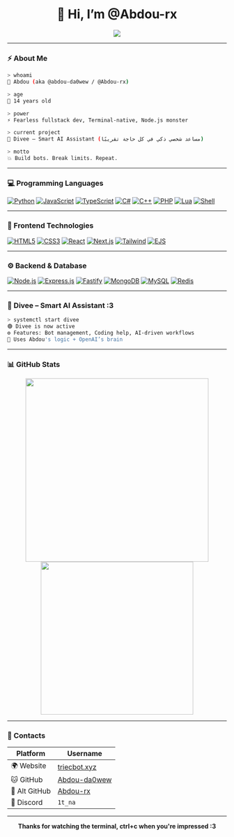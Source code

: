 <h1 align="center">👋 Hi, I’m @Abdou-rx</h1>

<p align="center">
  <a href="https://git.io/typing-svg">
    <img src="https://readme-typing-svg.demolab.com?font=Fira+Code&pause=1000&color=411FF7&center=true&vCenter=true&width=500&lines=HI+I'm+Abdou+The+best+developer+in+the+world+%3A3+14yo;Divee+-+Smart+AI+assistant+connected.;Making+bots,+webapps,+and+chaos...">
  </a>
</p>

---

### ⚡ About Me

```bash
> whoami
👤 Abdou (aka @abdou-da0wew / @Abdou-rx)

> age
🧒 14 years old

> power
⚡ Fearless fullstack dev, Terminal-native, Node.js monster

> current project
🧠 Divee – Smart AI Assistant (مساعد شخصي ذكي في كل حاجة تقريبًا)

> motto
💥 Build bots. Break limits. Repeat.
````

---

### 💻 Programming Languages

[![Python](https://img.shields.io/badge/Python-3776AB?style=for-the-badge\&logo=python\&logoColor=white\&labelColor=0D1117)](#)
[![JavaScript](https://img.shields.io/badge/JavaScript-F7DF1E?style=for-the-badge\&logo=javascript\&logoColor=white\&labelColor=0D1117)](#)
[![TypeScript](https://img.shields.io/badge/TypeScript-007ACC?style=for-the-badge\&logo=typescript\&logoColor=white\&labelColor=0D1117)](#)
[![C#](https://img.shields.io/badge/C%23-239120?style=for-the-badge\&logo=c-sharp\&logoColor=white\&labelColor=0D1117)](#)
[![C++](https://img.shields.io/badge/C++-00599C?style=for-the-badge\&logo=c%2B%2B\&logoColor=white\&labelColor=0D1117)](#)
[![PHP](https://img.shields.io/badge/PHP-777BB4?style=for-the-badge\&logo=php\&logoColor=white\&labelColor=0D1117)](#)
[![Lua](https://img.shields.io/badge/Lua-2C2D72?style=for-the-badge\&logo=lua\&logoColor=white\&labelColor=0D1117)](#)
[![Shell](https://img.shields.io/badge/Shell-121011?style=for-the-badge\&logo=gnu-bash\&logoColor=white\&labelColor=0D1117)](#)

---

### 🎨 Frontend Technologies

[![HTML5](https://img.shields.io/badge/HTML5-E34F26?style=for-the-badge&logo=html5&logoColor=white&labelColor=0D1117)](#)
[![CSS3](https://img.shields.io/badge/CSS3-1572B6?style=for-the-badge&logo=css3&logoColor=white&labelColor=0D1117)](#)
[![React](https://img.shields.io/badge/React-61DAFB?style=for-the-badge&logo=react&logoColor=white&labelColor=0D1117)](#)
[![Next.js](https://img.shields.io/badge/Next.js-black?style=for-the-badge&logo=next.js&logoColor=white&labelColor=0D1117)](#)
[![Tailwind](https://img.shields.io/badge/Tailwind-38B2AC?style=for-the-badge&logo=tailwind-css&logoColor=white&labelColor=0D1117)](#)
[![EJS](https://img.shields.io/badge/EJS-000000?style=for-the-badge&logo=ejs&logoColor=white&labelColor=0D1117)](#)

---

### ⚙️ Backend & Database

[![Node.js](https://img.shields.io/badge/Node.js-339933?style=for-the-badge\&logo=node.js\&logoColor=white\&labelColor=0D1117)](#)
[![Express.js](https://img.shields.io/badge/Express.js-000000?style=for-the-badge\&logo=express\&logoColor=white\&labelColor=0D1117)](#)
[![Fastify](https://img.shields.io/badge/Fastify-202020?style=for-the-badge\&logo=fastify\&logoColor=white\&labelColor=0D1117)](#)
[![MongoDB](https://img.shields.io/badge/MongoDB-47A248?style=for-the-badge\&logo=mongodb\&logoColor=white\&labelColor=0D1117)](#)
[![MySQL](https://img.shields.io/badge/MySQL-4479A1?style=for-the-badge\&logo=mysql\&logoColor=white\&labelColor=0D1117)](#)
[![Redis](https://img.shields.io/badge/Redis-DC382D?style=for-the-badge\&logo=redis\&logoColor=white\&labelColor=0D1117)](#)

---

### 🧠 Divee – Smart AI Assistant :3

```bash
> systemctl start divee
🟢 Divee is now active
⚙️ Features: Bot management, Coding help, AI-driven workflows
💬 Uses Abdou's logic + OpenAI’s brain
```

---

### 📊 GitHub Stats

<p align="center">
  <img src="https://github-readme-stats.vercel.app/api?username=Abdou-rx&show_icons=true&theme=tokyonight&hide_border=true" width="420"/>
  <img src="https://github-readme-stats.vercel.app/api/top-langs/?username=Abdou-rx&layout=compact&theme=tokyonight&hide_border=true" width="350"/>
</p>

---

### 📡 Contacts

| Platform      | Username                                        |
| ------------- | ----------------------------------------------- |
| 🌍 Website    | [triecbot.xyz](https://triecbot.xyz)            |
| 🐱 GitHub     | [Abdou-da0wew](https://github.com/abdou-da0wew) |
| 🧪 Alt GitHub | [Abdou-rx](https://github.com/Abdou-rx)         |
| 💬 Discord    | `1t_na`                                         |

---

<p align="center">
  <b>Thanks for watching the terminal, ctrl+c when you're impressed :3</b>
</p>
